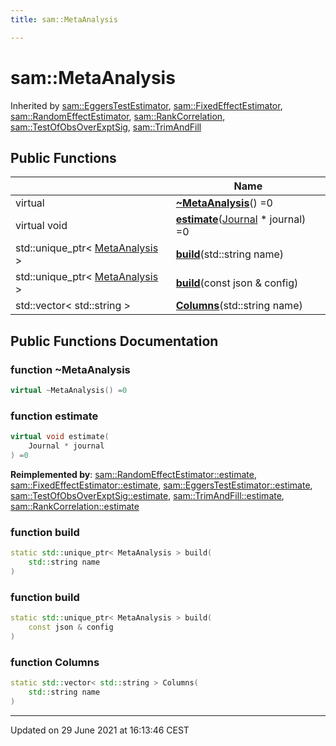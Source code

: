 ```yaml
---
title: sam::MetaAnalysis

---
```


# sam::MetaAnalysis



Inherited by [sam::EggersTestEstimator](/doxygen/Classes/classsam_1_1_eggers_test_estimator/), [sam::FixedEffectEstimator](/doxygen/Classes/classsam_1_1_fixed_effect_estimator/), [sam::RandomEffectEstimator](/doxygen/Classes/classsam_1_1_random_effect_estimator/), [sam::RankCorrelation](/doxygen/Classes/classsam_1_1_rank_correlation/), [sam::TestOfObsOverExptSig](/doxygen/Classes/classsam_1_1_test_of_obs_over_expt_sig/), [sam::TrimAndFill](/doxygen/Classes/classsam_1_1_trim_and_fill/)

## Public Functions

|                | Name           |
| -------------- | -------------- |
| virtual | **[~MetaAnalysis](/doxygen/Classes/classsam_1_1_meta_analysis/#function-~metaanalysis)**() =0 |
| virtual void | **[estimate](/doxygen/Classes/classsam_1_1_meta_analysis/#function-estimate)**([Journal](/doxygen/Classes/classsam_1_1_journal/) * journal) =0 |
| std::unique_ptr< [MetaAnalysis](/doxygen/Classes/classsam_1_1_meta_analysis/) > | **[build](/doxygen/Classes/classsam_1_1_meta_analysis/#function-build)**(std::string name) |
| std::unique_ptr< [MetaAnalysis](/doxygen/Classes/classsam_1_1_meta_analysis/) > | **[build](/doxygen/Classes/classsam_1_1_meta_analysis/#function-build)**(const json & config) |
| std::vector< std::string > | **[Columns](/doxygen/Classes/classsam_1_1_meta_analysis/#function-columns)**(std::string name) |

## Public Functions Documentation

### function ~MetaAnalysis

```cpp
virtual ~MetaAnalysis() =0
```


### function estimate

```cpp
virtual void estimate(
    Journal * journal
) =0
```


**Reimplemented by**: [sam::RandomEffectEstimator::estimate](/doxygen/Classes/classsam_1_1_random_effect_estimator/#function-estimate), [sam::FixedEffectEstimator::estimate](/doxygen/Classes/classsam_1_1_fixed_effect_estimator/#function-estimate), [sam::EggersTestEstimator::estimate](/doxygen/Classes/classsam_1_1_eggers_test_estimator/#function-estimate), [sam::TestOfObsOverExptSig::estimate](/doxygen/Classes/classsam_1_1_test_of_obs_over_expt_sig/#function-estimate), [sam::TrimAndFill::estimate](/doxygen/Classes/classsam_1_1_trim_and_fill/#function-estimate), [sam::RankCorrelation::estimate](/doxygen/Classes/classsam_1_1_rank_correlation/#function-estimate)


### function build

```cpp
static std::unique_ptr< MetaAnalysis > build(
    std::string name
)
```


### function build

```cpp
static std::unique_ptr< MetaAnalysis > build(
    const json & config
)
```


### function Columns

```cpp
static std::vector< std::string > Columns(
    std::string name
)
```


-------------------------------

Updated on 29 June 2021 at 16:13:46 CEST